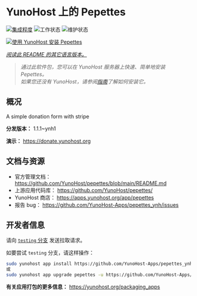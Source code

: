 <!--
注意：此 README 由 <https://github.com/YunoHost/apps/tree/master/tools/readme_generator> 自动生成
请勿手动编辑。
-->

# YunoHost 上的 Pepettes

[![集成程度](https://dash.yunohost.org/integration/pepettes.svg)](https://dash.yunohost.org/appci/app/pepettes) ![工作状态](https://ci-apps.yunohost.org/ci/badges/pepettes.status.svg) ![维护状态](https://ci-apps.yunohost.org/ci/badges/pepettes.maintain.svg)

[![使用 YunoHost 安装 Pepettes](https://install-app.yunohost.org/install-with-yunohost.svg)](https://install-app.yunohost.org/?app=pepettes)

*[阅读此 README 的其它语言版本。](./ALL_README.md)*

> *通过此软件包，您可以在 YunoHost 服务器上快速、简单地安装 Pepettes。*  
> *如果您还没有 YunoHost，请参阅[指南](https://yunohost.org/install)了解如何安装它。*

## 概况

A simple donation form with stripe

**分发版本：** 1.1.1~ynh1

**演示：** <https://donate.yunohost.org>
## 文档与资源

- 官方管理文档： <https://github.com/YunoHost/pepettes/blob/main/README.md>
- 上游应用代码库： <https://github.com/YunoHost/pepettes/>
- YunoHost 商店： <https://apps.yunohost.org/app/pepettes>
- 报告 bug： <https://github.com/YunoHost-Apps/pepettes_ynh/issues>

## 开发者信息

请向 [`testing` 分支](https://github.com/YunoHost-Apps/pepettes_ynh/tree/testing) 发送拉取请求。

如要尝试 `testing` 分支，请这样操作：

```bash
sudo yunohost app install https://github.com/YunoHost-Apps/pepettes_ynh/tree/testing --debug
或
sudo yunohost app upgrade pepettes -u https://github.com/YunoHost-Apps/pepettes_ynh/tree/testing --debug
```

**有关应用打包的更多信息：** <https://yunohost.org/packaging_apps>
